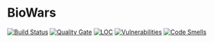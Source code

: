 # BioWars
[![Build Status](https://travis-ci.org/jandrewtorres/BioWars309.svg?branch=master)](https://travis-ci.org/jandrewtorres/BioWars309)
[![Quality Gate](https://sonarcloud.io/api/badges/gate?key=biowars)](https://sonarcloud.io/dashboard/index/biowars)
[![LOC](https://sonarcloud.io/api/badges/measure?key=biowars&metric=ncloc)](https://sonarcloud.io/dashboard/index/biowars)
[![Vulnerabilities](https://sonarcloud.io/api/badges/measure?key=biowars&metric=vulnerablilities)](https://sonarcloud.io/dashboard/index/biowars)
[![Code Smells](https://sonarcloud.io/api/badges/measure?key=biowars&metric=code_smells)](https://sonarcloud.io/dashboard/index/biowars)

